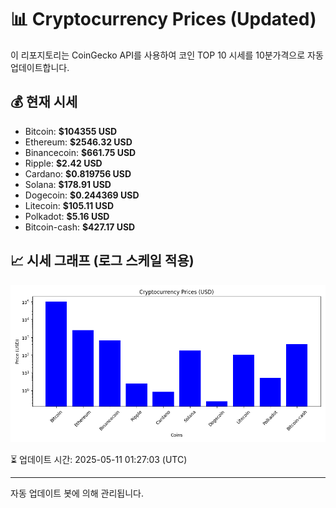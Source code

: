 
# 📊 Cryptocurrency Prices (Updated)

이 리포지토리는 CoinGecko API를 사용하여 코인 TOP 10 시세를 10분가격으로 자동 업데이트합니다.

## 💰 현재 시세
- Bitcoin: **$104355 USD**
- Ethereum: **$2546.32 USD**
- Binancecoin: **$661.75 USD**
- Ripple: **$2.42 USD**
- Cardano: **$0.819756 USD**
- Solana: **$178.91 USD**
- Dogecoin: **$0.244369 USD**
- Litecoin: **$105.11 USD**
- Polkadot: **$5.16 USD**
- Bitcoin-cash: **$427.17 USD**

## 📈 시세 그래프 (로그 스케일 적용)
![Crypto Prices](crypto_prices.png)

⏳ 업데이트 시간: 2025-05-11 01:27:03 (UTC)

---
자동 업데이트 봇에 의해 관리됩니다.
